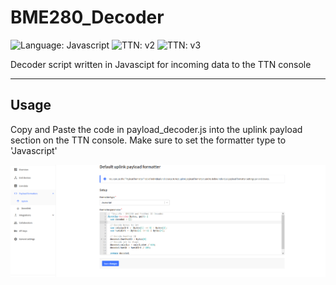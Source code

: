 # BME280_Decoder
![Language: Javascript](https://img.shields.io/badge/language-JavaScript-blue)
![TTN: v2](https://img.shields.io/badge/TTN-v2-success)
![TTN: v3](https://img.shields.io/badge/TTN-v3-success)

Decoder script written in Javascipt for incoming data to the TTN console

---

## Usage

Copy and Paste the code in payload_decoder.js into the uplink payload section on the TTN console. 
Make sure to set the formatter type to 'Javascript'

[decoder]: decoder_example.png "decoder"

![alt text][decoder]
